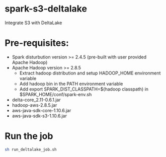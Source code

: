 # spark-s3-deltalake
Integrate S3 with DeltaLake

# Pre-requisites:
  * Spark disturbution version >= 2.4.5 (pre-built with user provided Apache Hadoop)
  * Apache Hadoop version >= 2.8.5
    - Extract hadoop distribution and setup HADOOP_HOME environment variable
    - Add hadoop bin in the PATH environment variable
    - Add export SPARK_DIST_CLASSPATH=$(hadoop classpath) in $SPARK_HOME/conf/spark-env.sh
  * delta-core_2.11-0.6.1.jar
  * hadoop-aws-2.8.5.jar
  * aws-java-sdk-core-1.10.6.jar
  * aws-java-sdk-s3-1.10.6.jar

# Run the job
```sh
sh run_deltalake_job.sh
```

